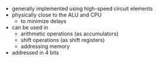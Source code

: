- generally implemented using high-speed circuit elements
- physically close to the ALU and CPU
	- to minimize delays
- can be used in
	- arithmetic operations (as accumulators)
	- shift operations (as shift registers)
	- addressing memory
- addressed in 4 bits